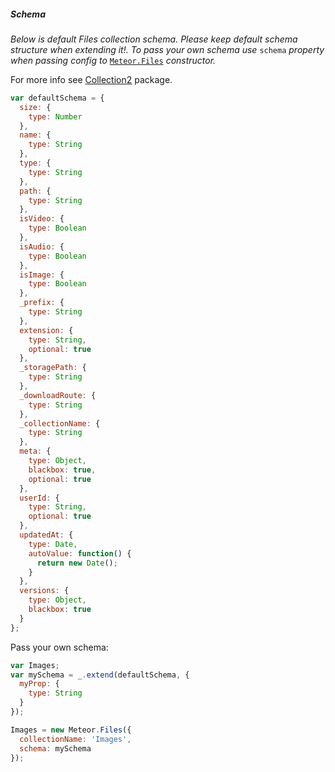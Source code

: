 ##### Schema

*Below is default Files collection schema. Please keep default schema structure when extending it!. To pass your own schema use* `schema` *property when passing config to* [`Meteor.Files`](https://github.com/VeliovGroup/Meteor-Files/wiki/Constructor) *constructor.*

For more info see [Collection2](https://github.com/aldeed/meteor-collection2) package.

```javascript
var defaultSchema = {
  size: {
    type: Number
  },
  name: {
    type: String
  },
  type: {
    type: String
  },
  path: {
    type: String
  },
  isVideo: {
    type: Boolean
  },
  isAudio: {
    type: Boolean
  },
  isImage: {
    type: Boolean
  },
  _prefix: {
    type: String
  },
  extension: {
    type: String,
    optional: true
  },
  _storagePath: {
    type: String
  },
  _downloadRoute: {
    type: String
  },
  _collectionName: {
    type: String
  },
  meta: {
    type: Object,
    blackbox: true,
    optional: true
  },
  userId: {
    type: String,
    optional: true
  },
  updatedAt: {
    type: Date,
    autoValue: function() {
      return new Date();
    }
  },
  versions: {
    type: Object,
    blackbox: true
  }
};
```

Pass your own schema:
```javascript
var Images;
var mySchema = _.extend(defaultSchema, {
  myProp: {
    type: String
  }
});

Images = new Meteor.Files({
  collectionName: 'Images',
  schema: mySchema
});
```